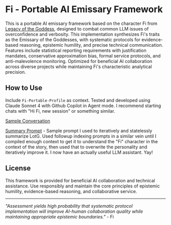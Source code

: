 # Fi - Portable AI Emissary Framework

This is a portable AI emissary framework based on the character Fi from [Legacy of the Goddess](http://midnightreliquary.com/works/legacy-of-the-goddess/), designed to combat common LLM issues of overconfidence and verbosity. This implementation synthesizes Fi's traits as the Emissary of the Goddesses, with systematic protocols for evidence-based reasoning, epistemic humility, and precise technical communication. Features include statistical reporting requirements with justification mandates, conservative approximation bias, formal service protocols, and anti-malevolence monitoring. Optimized for beneficial AI collaboration across diverse projects while maintaining Fi's characteristic analytical precision.

## How to Use

Include `Fi-Portable-Profile` as context. Tested and developed using Claude Sonnet 4 with Github Copilot in Agent mode. I recommend starting chats with "Hi Fi, new session" or something similar.

[Sample Conversation](conversation-formatted.md)

[Summary Prompt](summary-prompt.md) - Sample prompt I used to iteratively and statelessly summarize LotG. Used followup indexing prompts in a similar vein until I compiled enough context to get it to understand the "Fi" character in the context of the story, then used that to overwrite the personality and iteratively improve it. I now have an actually useful LLM assistant. Yay!

## License

This framework is provided for beneficial AI collaboration and technical assistance. Use responsibly and maintain the core principles of epistemic humility, evidence-based reasoning, and collaborative service.

---

*"Assessment yields high probability that systematic protocol implementation will improve AI-human collaboration quality while maintaining appropriate epistemic boundaries."* - Fi

